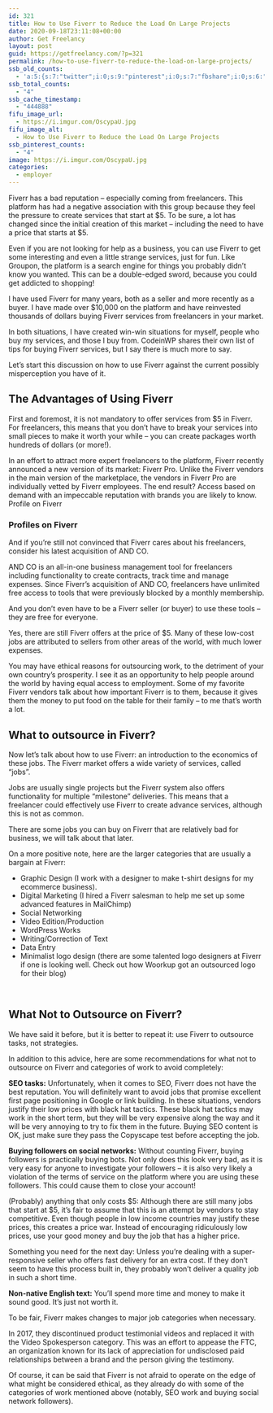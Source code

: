 ```yaml
---
id: 321
title: How to Use Fiverr to Reduce the Load On Large Projects
date: 2020-09-18T23:11:08+00:00
author: Get Freelancy
layout: post
guid: https://getfreelancy.com/?p=321
permalink: /how-to-use-fiverr-to-reduce-the-load-on-large-projects/
ssb_old_counts:
  - 'a:5:{s:7:"twitter";i:0;s:9:"pinterest";i:0;s:7:"fbshare";i:0;s:6:"reddit";i:0;s:6:"tumblr";i:0;}'
ssb_total_counts:
  - "4"
ssb_cache_timestamp:
  - "444888"
fifu_image_url:
  - https://i.imgur.com/OscypaU.jpg
fifu_image_alt:
  - How to Use Fiverr to Reduce the Load On Large Projects
ssb_pinterest_counts:
  - "4"
image: https://i.imgur.com/OscypaU.jpg
categories:
  - employer
---
```

Fiverr has a bad reputation &#8211; especially coming from freelancers. This platform has had a negative association with this group because they feel the pressure to create services that start at $5. To be sure, a lot has changed since the initial creation of this market &#8211; including the need to have a price that starts at $5.

Even if you are not looking for help as a business, you can use Fiverr to get some interesting and even a little strange services, just for fun. Like Groupon, the platform is a search engine for things you probably didn&#8217;t know you wanted. This can be a double-edged sword, because you could get addicted to shopping!

I have used Fiverr for many years, both as a seller and more recently as a buyer. I have made over $10,000 on the platform and have reinvested thousands of dollars buying Fiverr services from freelancers in your market.

In both situations, I have created win-win situations for myself, people who buy my services, and those I buy from. CodeinWP shares their own list of tips for buying Fiverr services, but I say there is much more to say.

Let&#8217;s start this discussion on how to use Fiverr against the current possibly misperception you have of it.

## The Advantages of Using Fiverr

First and foremost, it is not mandatory to offer services from $5 in Fiverr. For freelancers, this means that you don&#8217;t have to break your services into small pieces to make it worth your while &#8211; you can create packages worth hundreds of dollars (or more!).

In an effort to attract more expert freelancers to the platform, Fiverr recently announced a new version of its market: Fiverr Pro. Unlike the Fiverr vendors in the main version of the marketplace, the vendors in Fiverr Pro are individually vetted by Fiverr employees. The end result? Access based on demand with an impeccable reputation with brands you are likely to know.  
Profile on Fiverr

### Profiles on Fiverr

And if you&#8217;re still not convinced that Fiverr cares about his freelancers, consider his latest acquisition of AND CO.

AND CO is an all-in-one business management tool for freelancers including functionality to create contracts, track time and manage expenses. Since Fiverr&#8217;s acquisition of AND CO, freelancers have unlimited free access to tools that were previously blocked by a monthly membership.

And you don&#8217;t even have to be a Fiverr seller (or buyer) to use these tools &#8211; they are free for everyone.

Yes, there are still Fiverr offers at the price of $5. Many of these low-cost jobs are attributed to sellers from other areas of the world, with much lower expenses.

You may have ethical reasons for outsourcing work, to the detriment of your own country&#8217;s prosperity. I see it as an opportunity to help people around the world by having equal access to employment. Some of my favorite Fiverr vendors talk about how important Fiverr is to them, because it gives them the money to put food on the table for their family &#8211; to me that&#8217;s worth a lot.

## What to outsource in Fiverr?

Now let&#8217;s talk about how to use Fiverr: an introduction to the economics of these jobs. The Fiverr market offers a wide variety of services, called &#8220;jobs&#8221;.

Jobs are usually single projects but the Fiverr system also offers functionality for multiple &#8220;milestone&#8221; deliveries. This means that a freelancer could effectively use Fiverr to create advance services, although this is not as common.

There are some jobs you can buy on Fiverr that are relatively bad for business, we will talk about that later.

On a more positive note, here are the larger categories that are usually a bargain at Fiverr:

  * Graphic Design (I work with a designer to make t-shirt designs for my ecommerce business).
  * Digital Marketing (I hired a Fiverr salesman to help me set up some advanced features in MailChimp)
  * Social Networking
  * Video Edition/Production
  * WordPress Works
  * Writing/Correction of Text
  * Data Entry
  * Minimalist logo design (there are some talented logo designers at Fiverr if one is looking well. Check out how Woorkup got an outsourced logo for their blog)

&nbsp;

## What Not to Outsource on Fiverr?

We have said it before, but it is better to repeat it: use Fiverr to outsource tasks, not strategies.

In addition to this advice, here are some recommendations for what not to outsource on Fiverr and categories of work to avoid completely:

**SEO tasks:** Unfortunately, when it comes to SEO, Fiverr does not have the best reputation. You will definitely want to avoid jobs that promise excellent first page positioning in Google or link building. In these situations, vendors justify their low prices with black hat tactics. These black hat tactics may work in the short term, but they will be very expensive along the way and it will be very annoying to try to fix them in the future. Buying SEO content is OK, just make sure they pass the Copyscape test before accepting the job.

**Buying followers on social networks:** Without counting Fiverr, buying followers is practically buying bots. Not only does this look very bad, as it is very easy for anyone to investigate your followers &#8211; it is also very likely a violation of the terms of service on the platform where you are using these followers. This could cause them to close your account!

(Probably) anything that only costs $5: Although there are still many jobs that start at $5, it&#8217;s fair to assume that this is an attempt by vendors to stay competitive. Even though people in low income countries may justify these prices, this creates a price war. Instead of encouraging ridiculously low prices, use your good money and buy the job that has a higher price.

Something you need for the next day: Unless you&#8217;re dealing with a super-responsive seller who offers fast delivery for an extra cost. If they don&#8217;t seem to have this process built in, they probably won&#8217;t deliver a quality job in such a short time.

**Non-native English text:** You&#8217;ll spend more time and money to make it sound good. It&#8217;s just not worth it.

To be fair, Fiverr makes changes to major job categories when necessary.

In 2017, they discontinued product testimonial videos and replaced it with the Video Spokesperson category. This was an effort to appease the FTC, an organization known for its lack of appreciation for undisclosed paid relationships between a brand and the person giving the testimony.

Of course, it can be said that Fiverr is not afraid to operate on the edge of what might be considered ethical, as they already do with some of the categories of work mentioned above (notably, SEO work and buying social network followers).